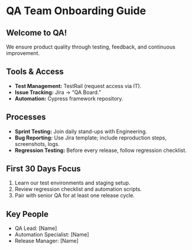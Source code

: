 # QA Team Onboarding Guide

## Welcome to QA!
We ensure product quality through testing, feedback, and continuous improvement.

## Tools & Access
- **Test Management:** TestRail (request access via IT).
- **Issue Tracking:** Jira → “QA Board.”
- **Automation:** Cypress framework repository.

## Processes
- **Sprint Testing:** Join daily stand-ups with Engineering.
- **Bug Reporting:** Use Jira template; include reproduction steps, screenshots, logs.
- **Regression Testing:** Before every release, follow regression checklist.

## First 30 Days Focus
1. Learn our test environments and staging setup.
2. Review regression checklist and automation scripts.
3. Pair with senior QA for at least one release cycle.

## Key People
- QA Lead: [Name]
- Automation Specialist: [Name]
- Release Manager: [Name]
